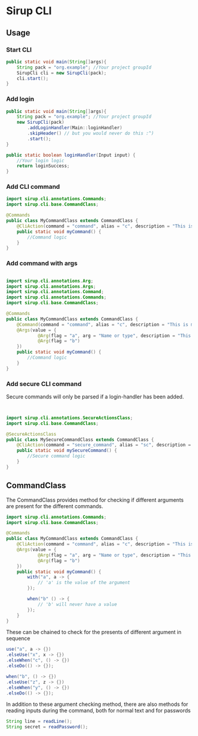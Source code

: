 # Sirup CLI

## Usage

### Start CLI

````java
public static void main(String[]args){
    String pack = "org.example"; //Your project groupId
    SirupCli cli = new SirupCli(pack);
    cli.start();
}
````

### Add login

````java
public static void main(String[]args){
    String pack = "org.example"; //Your project groupId
    new SirupCli(pack)
        .addLoginHandler(Main::loginHandler)
        .skipHeader() // but you would never do this :^)
        .start();
}
````

````java
public static boolean loginHandler(Input input) {
    //Your login logic
    return loginSuccess;
}
````

### Add CLI command

````java
import sirup.cli.annotations.Commands;
import sirup.cli.base.CommandClass;

@Commands
public class MyCommandClass extends CommandClass {
    @CliAction(command = "command", alias = "c", description = "This is my command")
    public static void myCommand() {
        //Command logic
    }
}
````

### Add command with args

````java

import sirup.cli.annotations.Arg;
import sirup.cli.annotations.Args;
import sirup.cli.annotations.Command;
import sirup.cli.annotations.Commands;
import sirup.cli.base.CommandClass;

@Commands
public class MyCommandClass extends CommandClass {
    @Command(command = "command", alias = "c", description = "This is my command")
    @Args(value = {
            @Arg(flag = "a", arg = "Name or type", description = "This will look for '-a' and whatever follows"),
            @Arg(flag = "b")
    })
    public static void myCommand() {
        //Command logic
    }
}
````

### Add secure CLI command

Secure commands will only be parsed if a login-handler has been added.

````java


import sirup.cli.annotations.SecureActionsClass;
import sirup.cli.base.CommandClass;

@SecureActionsClass
public class MySecureCommandClass extends CommandClass {
    @CliAction(command = "secure_command", alias = "sc", description = "This is my secure command")
    public static void mySecureCommand() {
        //Secure command logic
    }
}
````

## CommandClass

The CommandClass provides method for checking if different arguments are present for the different commands.

````java
import sirup.cli.annotations.Commands;
import sirup.cli.base.CommandClass;

@Commands
public class MyCommandClass extends CommandClass {
    @CliAction(command = "command", alias = "c", description = "This is my command")
    @Args(value = {
            @Arg(flag = "a", arg = "Name or type", description = "This will look for '-a' and whatever follows"),
            @Arg(flag = "b")
    })
    public static void myCommand() {
        with("a", a -> {
            // 'a' is the value of the argument
        });

        when("b" () -> {
            // 'b' will never have a value
        });
    }
}
````

These can be chained to check for the presents of different argument in sequence

````java
use("a", a -> {})
.elseUse("x", x -> {})
.elseWhen("c", () -> {})
.elseDo(() -> {});

when("b", () -> {})
.elseUse("z", z -> {})
.elseWhen("y", () -> {})
.elseDo(() -> {});
````

In addition to these argument checking method, there are also methods for reading inputs during the command, both for normal text and for passwords

````java
String line = readLine();
String secret = readPassword();
````
